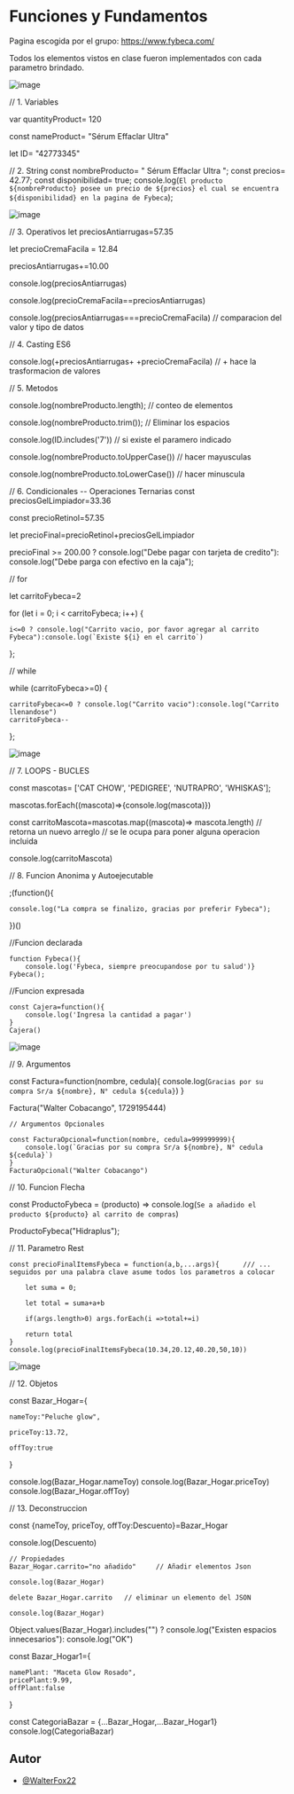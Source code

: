 
# Funciones y Fundamentos

Pagina escogida por el grupo: https://www.fybeca.com/

Todos los elementos vistos en clase fueron implementados con cada parametro brindado.



![image](https://github.com/user-attachments/assets/fa6ba196-27d6-43a9-9707-8e0f46d45cc0)


// 1. Variables 

var quantityProduct= 120

const nameProduct= "Sérum Effaclar Ultra"

let ID= "42773345"

// 2. String
const nombreProducto= "     Sérum Effaclar Ultra    ";
const precios= 42.77;
const disponibilidad= true;
console.log(`El producto ${nombreProducto} posee un precio de ${precios} el cual se encuentra ${disponibilidad} en la pagina de Fybeca`);


![image](https://github.com/user-attachments/assets/3771774a-7eb7-4929-863b-92ea91d86e1f)


// 3. Operativos 
let preciosAntiarrugas=57.35

let precioCremaFacila = 12.84

preciosAntiarrugas+=10.00

console.log(preciosAntiarrugas)

console.log(precioCremaFacila==preciosAntiarrugas)

console.log(preciosAntiarrugas===precioCremaFacila)  // comparacion del valor y tipo de datos 


// 4. Casting ES6

console.log(+preciosAntiarrugas+ +precioCremaFacila)  // + hace la trasformacion de valores


// 5. Metodos 

console.log(nombreProducto.length);   // conteo de elementos 

console.log(nombreProducto.trim());    // Eliminar los espacios 

console.log(ID.includes('7'))          // si existe el paramero indicado 

console.log(nombreProducto.toUpperCase())  // hacer mayusculas 

console.log(nombreProducto.toLowerCase())  // hacer minuscula 

// 6. Condicionales -- Operaciones Ternarias 
const preciosGelLimpiador=33.36

const precioRetinol=57.35

let precioFinal=precioRetinol+preciosGelLimpiador

precioFinal >= 200.00 ? console.log("Debe pagar con tarjeta de credito"): console.log("Debe parga con efectivo en la caja");

// for 

let carritoFybeca=2

for (let i = 0; i < carritoFybeca; i++) {

    i<=0 ? console.log("Carrito vacio, por favor agregar al carrito Fybeca"):console.log(`Existe ${i} en el carrito`)
};

// while 

while (carritoFybeca>=0) {

    carritoFybeca<=0 ? console.log("Carrito vacio"):console.log("Carrito llenandose")
    carritoFybeca--
};


![image](https://github.com/user-attachments/assets/8052fbc1-c37c-4751-bac7-b12a24b3102b)


// 7. LOOPS - BUCLES 

const mascotas= ['CAT CHOW', 'PEDIGREE', 'NUTRAPRO', 'WHISKAS'];

mascotas.forEach((mascota)=>{console.log(mascota)})

const carritoMascota=mascotas.map((mascota)=> mascota.length)     // retorna un nuevo arreglo // se le ocupa para poner alguna operacion incluida 

console.log(carritoMascota)                 


// 8. Funcion Anonima y Autoejecutable

;(function(){

    console.log("La compra se finalizo, gracias por preferir Fybeca");
})()

  //Funcion declarada 
  
    function Fybeca(){
        console.log('Fybeca, siempre preocupandose por tu salud')}
    Fybeca();
    
  //Funcion expresada 
  
    const Cajera=function(){
        console.log('Ingresa la cantidad a pagar')
    }
    Cajera()


![image](https://github.com/user-attachments/assets/0ef303a8-ca96-4cb9-86ba-b4ff2d8a321c)


// 9. Argumentos 

const Factura=function(nombre, cedula){
    console.log(`Gracias por su compra Sr/a ${nombre}, N° cedula ${cedula}`)
}

Factura("Walter Cobacango", 1729195444)

    // Argumentos Opcionales
    
    const FacturaOpcional=function(nombre, cedula=999999999){
        console.log(`Gracias por su compra Sr/a ${nombre}, N° cedula ${cedula}`)
    }
    FacturaOpcional("Walter Cobacango")

// 10. Funcion Flecha 

const ProductoFybeca = (producto) => console.log(`Se a añadido el producto ${producto} al carrito de compras`)

ProductoFybeca("Hidraplus");

// 11. Parametro Rest

    const precioFinalItemsFybeca = function(a,b,...args){      /// ... seguidos por una palabra clave asume todos los parametros a colocar
    
        let suma = 0;
        
        let total = suma+a+b
        
        if(args.length>0) args.forEach(i =>total+=i)
        
        return total
    }
    console.log(precioFinalItemsFybeca(10.34,20.12,40.20,50,10))

![image](https://github.com/user-attachments/assets/204234ba-0f6a-4710-8ac0-316a1c28bc03)


// 12. Objetos

const Bazar_Hogar={

    nameToy:"Peluche glow",
    
    priceToy:13.72,
    
    offToy:true
}

console.log(Bazar_Hogar.nameToy)
console.log(Bazar_Hogar.priceToy)
console.log(Bazar_Hogar.offToy)

// 13. Deconstruccion

const {nameToy, priceToy, offToy:Descuento}=Bazar_Hogar

console.log(Descuento)

    // Propiedades
    Bazar_Hogar.carrito="no añadido"     // Añadir elementos Json
    
    console.log(Bazar_Hogar)

    delete Bazar_Hogar.carrito   // eliminar un elemento del JSON
    
    console.log(Bazar_Hogar)

Object.values(Bazar_Hogar).includes("") ? console.log("Existen espacios innecesarios"): console.log("OK")

const Bazar_Hogar1={

    namePlant: "Maceta Glow Rosado",
    pricePlant:9.99,
    offPlant:false
}

const CategoriaBazar = {...Bazar_Hogar,...Bazar_Hogar1}
console.log(CategoriaBazar)

## Autor

- [@WalterFox22](https://github.com/WalterFox22)

